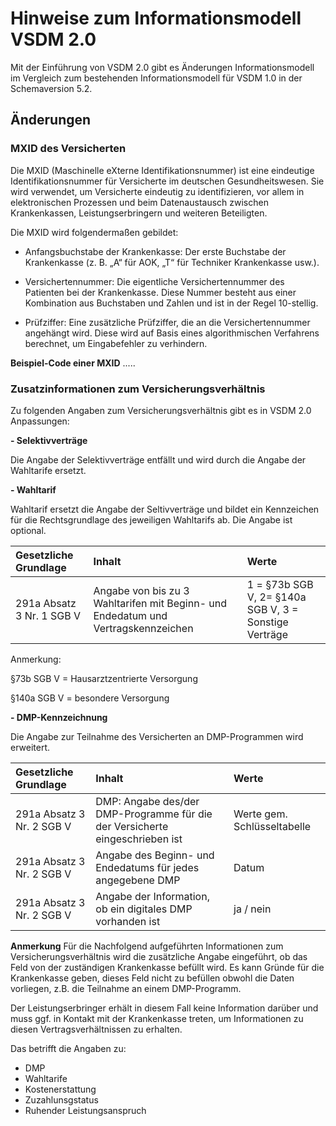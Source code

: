# Hinweise zum Informationsmodell VSDM 2.0

Mit der Einführung von VSDM 2.0 gibt es Änderungen Informationsmodell im Vergleich zum bestehenden Informationsmodell für VSDM 1.0 in der Schemaversion 5.2.

## Änderungen

### MXID des Versicherten

Die MXID (Maschinelle eXterne Identifikationsnummer) ist eine eindeutige Identifikationsnummer für Versicherte im deutschen Gesundheitswesen. Sie wird verwendet, um Versicherte eindeutig zu identifizieren, vor allem in elektronischen Prozessen und beim Datenaustausch zwischen Krankenkassen, Leistungserbringern und weiteren Beteiligten.

Die MXID wird folgendermaßen gebildet:

- Anfangsbuchstabe der Krankenkasse: Der erste Buchstabe der Krankenkasse (z. B. „A“ für AOK, „T“ für Techniker Krankenkasse usw.).

- Versichertennummer: Die eigentliche Versichertennummer des Patienten bei der Krankenkasse. Diese Nummer besteht aus einer Kombination aus Buchstaben und Zahlen und ist in der Regel 10-stellig.

- Prüfziffer: Eine zusätzliche Prüfziffer, die an die Versichertennummer angehängt wird. Diese wird auf Basis eines algorithmischen Verfahrens berechnet, um Eingabefehler zu verhindern.

**Beispiel-Code einer MXID**
.....



### Zusatzinformationen zum Versicherungsverhältnis

Zu folgenden Angaben zum Versicherungsverhältnis gibt es in VSDM 2.0 Anpassungen:

**- Selektivverträge**

Die Angabe der Selektivverträge entfällt und wird durch die Angabe der Wahltarife ersetzt.

**- Wahltarif**

Wahltarif ersetzt die Angabe der Seltivverträge und bildet ein Kennzeichen für die Rechtsgrundlage des jeweiligen Wahltarifs ab. Die Angabe ist optional.

| Gesetzliche Grundlage | Inhalt | Werte |
| :--------------------- | :------------------------------------ | :------|
| 291a Absatz 3 Nr. 1 SGB V | Angabe von bis zu 3 Wahltarifen mit Beginn- und Endedatum und Vertragskennzeichen | 1 = §73b SGB V, 2=  §140a SGB V, 3 = Sonstige Verträge |

Anmerkung:

§73b SGB V = Hausarztzentrierte Versorgung

§140a SGB V = besondere Versorgung

**- DMP-Kennzeichnung**

Die Angabe zur Teilnahme des Versicherten an DMP-Programmen wird erweitert.

| Gesetzliche Grundlage | Inhalt | Werte |
| :--------------------- | :------------------------------------ | :------|
| 291a Absatz 3 Nr. 2 SGB V | DMP: Angabe des/der DMP-Programme für die der Versicherte eingeschrieben ist |  Werte gem. Schlüsseltabelle |
| 291a Absatz 3 Nr. 2 SGB V | Angabe des Beginn- und Endedatums für jedes angegebene DMP  |  Datum  | 
| 291a Absatz 3 Nr. 2 SGB V | Angabe der Information, ob ein digitales DMP vorhanden ist  |  ja / nein  | 





**Anmerkung**
Für die Nachfolgend aufgeführten Informationen zum Versicherungsverhältnis wird die zusätzliche Angabe eingeführt, ob das Feld von der zuständigen Krankenkasse befüllt wird. Es kann Gründe für die Krankenkasse geben, dieses Feld nicht zu befüllen obwohl die Daten vorliegen, z.B. die Teilnahme an einem DMP-Programm. 

Der Leistungserbringer erhält in diesem Fall keine Information darüber und muss ggf. in Kontakt mit der Krankenkasse treten, um Informationen zu diesen Vertragsverhältnissen zu erhalten.

Das betrifft die Angaben zu:
- DMP
- Wahltarife
- Kostenerstattung
- Zuzahlunsgstatus
- Ruhender Leistungsanspruch





